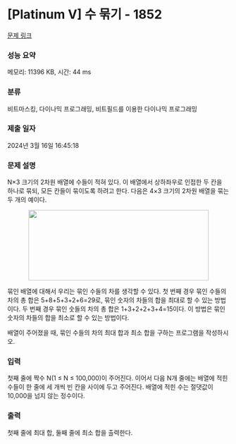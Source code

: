 # [Platinum V] 수 묶기 - 1852 

[문제 링크](https://www.acmicpc.net/problem/1852) 

### 성능 요약

메모리: 11396 KB, 시간: 44 ms

### 분류

비트마스킹, 다이나믹 프로그래밍, 비트필드를 이용한 다이나믹 프로그래밍

### 제출 일자

2024년 3월 16일 16:45:18

### 문제 설명

<p>N×3 크기의 2차원 배열에 수들이 적혀 있다. 이 배열에서 상하좌우로 인접한 두 칸을 하나로 묶되, 모든 칸들이 묶이도록 하려고 한다. 다음은 4×3 크기의 2차원 배열을 묶는 두 개의 예이다.</p>

<p style="text-align: center;"><img alt="" height="160" src="https://www.acmicpc.net/JudgeOnline/upload/201007/tn.PNG" width="409"></p>

<p>묶인 배열에 대해서 우리는 묶인 수들의 차를 생각할 수 있다. 첫 번째 경우 묶인 수들의 차의 총 합은 5+8+5+3+2+6=29로, 묶인 숫자의 차들의 합을 최대로 할 수 있는 방법이다. 두 번째 경우 묶인 숫들의 차의 총 합은 1+3+2+2+3+4=15이다. 이 방법은 묶인 숫자의 차들의 합을 최소로 할 수 있는 방법이다.</p>

<p>배열이 주어졌을 때, 묶인 수들의 차의 최대 합과 최소 합을 구하는 프로그램을 작성하시오.</p>

### 입력 

 <p>첫째 줄에 짝수 N(1 ≤ N ≤ 100,000)이 주어진다. 이어서 다음 N개 줄에는 배열에 적힌 수들이 한 줄에 세 개씩 빈 칸을 사이에 두고 주어진다. 배열에 적힌 수는 절댓값이 10,000을 넘지 않는 정수이다.</p>

### 출력 

 <p>첫째 줄에 최대 합, 둘째 줄에 최소 합을 출력한다.</p>

